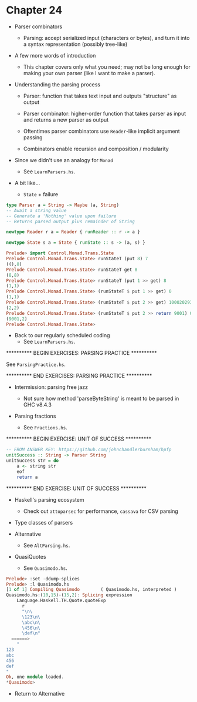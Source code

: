 # Chapter 24

- Parser combinators
    - Parsing: accept serialized input (characters or bytes), and turn it into a
      syntax representation (possibly tree-like)

- A few more words of introduction
    - This chapter covers only what you need; may not be long enough for making
      your own parser (like I want to make a parser).

- Understanding the parsing process
    - Parser: function that takes text input and outputs "structure" as output
    - Parser combinator: higher-order function that takes parser as input and
      returns a new parser as output

    - Oftentimes parser combinators use `Reader`-like implicit argument passing

    - Combinators enable recursion and composition / modularity

- Since we didn't use an analogy for `Monad`
    - See `LearnParsers.hs`.

- A bit like...
    - `State` + failure

```haskell
type Parser a = String -> Maybe (a, String)
-- Await a string value
-- Generate a 'Nothing' value upon failure
-- Returns parsed output plus remainder of String

newtype Reader r a = Reader { runReader :: r -> a }

newtype State s a = State { runState :: s -> (a, s) }
```

```haskell
Prelude> import Control.Monad.Trans.State
Prelude Control.Monad.Trans.State> runStateT (put 8) 7
((),8)
Prelude Control.Monad.Trans.State> runStateT get 8
(8,8)
Prelude Control.Monad.Trans.State> runStateT (put 1 >> get) 8
(1,1)
Prelude Control.Monad.Trans.State> (runStateT $ put 1 >> get) 0
(1,1)
Prelude Control.Monad.Trans.State> (runStateT $ put 2 >> get) 10002029302149
(2,2)
Prelude Control.Monad.Trans.State> (runStateT $ put 2 >> return 9001) 0
(9001,2)
Prelude Control.Monad.Trans.State>
```

- Back to our regularly scheduled coding
    - See `LearnParsers.hs`.

********** BEGIN EXERCISES: PARSING PRACTICE **********

See `ParsingPractice.hs`.

********** END EXERCISES: PARSING PRACTICE **********

- Intermission: parsing free jazz
    - Not sure how method 'parseByteString' is meant to be parsed in GHC v8.4.3

- Parsing fractions
    - See `Fractions.hs`.

********** BEGIN EXERCISE: UNIT OF SUCCESS **********

```haskell
-- FROM ANSWER KEY: https://github.com/johnchandlerburnham/hpfp
unitSuccess :: String -> Parser String
unitSuccess str = do
    a <- string str
    eof
    return a
```

********** END EXERCISE: UNIT OF SUCCESS **********

- Haskell's parsing ecosystem
    - Check out `attoparsec` for performance, `cassava` for CSV parsing

- Type classes of parsers

- Alternative
    - See `AltParsing.hs`.

- QuasiQuotes
    - See `Quasimodo.hs`.

```haskell
Prelude> :set -ddump-splices
Prelude> :l Quasimodo.hs
[1 of 1] Compiling Quasimodo        ( Quasimodo.hs, interpreted )
Quasimodo.hs:(10,15)-(15,2): Splicing expression
    Language.Haskell.TH.Quote.quoteExp
      r
      "\n\
      \123\n\
      \abc\n\
      \456\n\
      \def\n"
  ======>
    "
123
abc
456
def
"
Ok, one module loaded.
*Quasimodo>
```

- Return to Alternative
